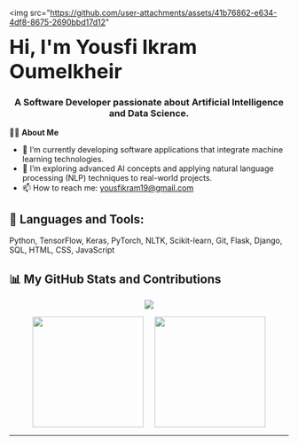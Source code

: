 
<img src="https://github.com/user-attachments/assets/41b76862-e634-4df8-8675-2690bbd17d12" 

<h1 style="font-size: 36px; font-weight: bold; margin-top: 10px;">
        Hi, I'm Yousfi Ikram Oumelkheir
</h1>


<h3 align="center">A Software Developer passionate about Artificial Intelligence and Data Science.
</h3>



🙋‍♀️ **About Me**
- 🔭 I’m currently developing software applications that integrate machine learning technologies.
- 🌱 I’m exploring advanced AI concepts and applying natural language processing (NLP) techniques to real-world projects.
- 📫 How to reach me: [yousfikram19@gmail.com](mailto:yousfikram19@gmail.com)



## 🚀 Languages and Tools:
Python, TensorFlow, Keras, PyTorch, NLTK, Scikit-learn, Git, Flask, Django, SQL, HTML, CSS, JavaScript

## 📊 My GitHub Stats and Contributions

<!-- GitHub Streak with Title -->

<p align="center">
  <img src="https://streak-stats.demolab.com?user=Ikramyousfi&theme=nightowl&hide_border=true"/>
</p>

<p align="center" style="display: flex; justify-content: center; align-items: center; gap: 20px;">
  <img src="https://github-readme-stats.vercel.app/api?username=Ikramyousfi&theme=nightowl&show_icons=true&hide_border=true&count_private=true" height="200px" />
  <img src="https://github-readme-stats.vercel.app/api/top-langs/?username=Ikramyousfi&theme=nightowl&show_icons=true&hide_border=true&layout=compact" height="200px" />
</p>

---

